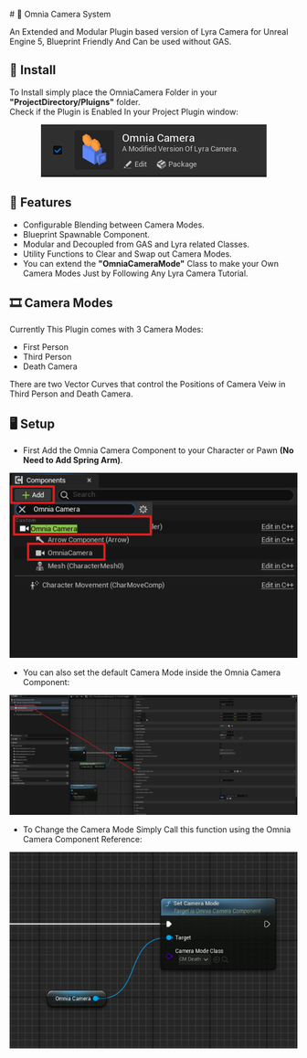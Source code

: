 ﻿﻿# 🎥 Omnia Camera System

An Extended and Modular Plugin based version of Lyra Camera for Unreal Engine 5, Blueprint Friendly And Can be used without GAS.  

## 💾 Install

To Install simply place the OmniaCamera Folder in your **"ProjectDirectory/Pluigns"** folder.  
Check if the Plugin is Enabled In your Project Plugin window:  
<p align="center">
  <img src="Docs/PluginsWindow.png"/>
</p>
  

## 🧩 Features

- Configurable Blending between Camera Modes.  
- Blueprint Spawnable Component.  
- Modular and Decoupled from GAS and Lyra related Classes.  
- Utility Functions to Clear and Swap out Camera Modes.  
- You can extend the **"OmniaCameraMode"** Class to make your Own Camera Modes Just by Following Any Lyra Camera Tutorial.  

## 🎞️ Camera Modes

Currently This Plugin comes with 3 Camera Modes:  
- First Person  
- Third Person  
- Death Camera  

There are two Vector Curves that control the Positions of Camera Veiw in Third Person and Death Camera.  

## 🖥️ Setup

- First Add the Omnia Camera Component to your Character or Pawn **(No Need to Add Spring Arm)**.  
<p align="center">
  <img src="Docs/OmniaCameraComp.png"/>
</p>  

- You can also set the default Camera Mode inside the Omnia Camera Component:  
<p align="center">
  <img src="Docs/DefaultCamera.png"/>
</p>  

- To Change the Camera Mode Simply Call this function using the Omnia Camera Component Reference:  
<p align="center">
  <img src="Docs/SetCameraMode.png"/>
</p>  
